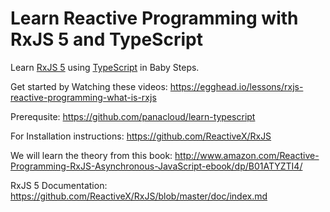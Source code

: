 # Learn Reactive Programming with RxJS 5 and TypeScript
Learn [RxJS 5](https://github.com/ReactiveX/RxJS) using [TypeScript](https://github.com/panacloud/learn-typescript) in Baby Steps. 

Get started by Watching these videos: https://egghead.io/lessons/rxjs-reactive-programming-what-is-rxjs

Prerequsite:
https://github.com/panacloud/learn-typescript

For Installation instructions:
https://github.com/ReactiveX/RxJS

We will learn the theory from this book:
http://www.amazon.com/Reactive-Programming-RxJS-Asynchronous-JavaScript-ebook/dp/B01ATYZTI4/

RxJS 5 Documentation:
https://github.com/ReactiveX/RxJS/blob/master/doc/index.md